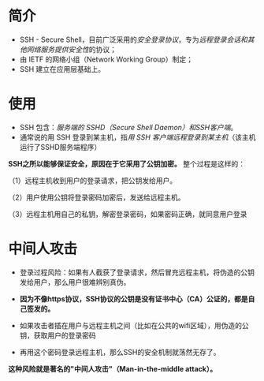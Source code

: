 # 简介
- SSH - Secure Shell，目前广泛采用的*安全登录协议*，专为*远程登录会话和其他网络服务提供安全性*的协议；
- 由 IETF 的网络小组（Network Working Group）制定；
- SSH 建立在应用层基础上。

# 使用
- SSH 包含：*服务端的 SSHD（Secure Shell Daemon）和SSH客户端*。
- 通常说的用 SSH 登录到某主机，指*用 SSH 客户端远程登录到某主机*（该主机运行了SSHD服务端程序）

**SSH之所以能够保证安全，原因在于它采用了公钥加密。**
整个过程是这样的：

（1）远程主机收到用户的登录请求，把公钥发给用户。

（2）用户使用公钥将登录密码加密后，发送给远程主机。

（3）远程主机用自己的私钥，解密登录密码，如果密码正确，就同意用户登录

# 中间人攻击
- 登录过程风险：如果有人截获了登录请求，然后冒充远程主机，将伪造的公钥发给用户，那么用户很难辨别真伪。
- **因为不像https协议，SSH协议的公钥是没有证书中心（CA）公证的，都是自己签发的。**

- 如果攻击者插在用户与远程主机之间（比如在公共的wifi区域），用伪造的公钥，获取用户的登录密码
- 再用这个密码登录远程主机，那么SSH的安全机制就荡然无存了。

**这种风险就是著名的"中间人攻击"（Man-in-the-middle attack）。**